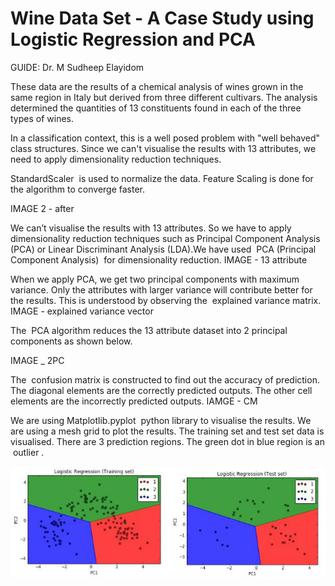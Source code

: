 # Wine Data Set - A Case Study using Logistic Regression and PCA
GUIDE: Dr. M Sudheep Elayidom

These data are the results of a chemical analysis of wines grown in the same region in Italy
but derived from three different cultivars. The analysis determined the quantities of 13
constituents found in each of the three types of wines.

In a classification context, this is a well posed problem with "well behaved" class structures.
Since we can't visualise the results with 13 attributes, we need to apply dimensionality
reduction techniques.

StandardScaler ​ is used to normalize the data. Feature Scaling is done for the algorithm to
converge faster.


IMAGE 2 - after

We can’t visualise the results with 13 attributes. So we have to apply dimensionality
reduction techniques such as Principal Component Analysis (PCA) or Linear Discriminant
Analysis (LDA).We have used ​ PCA (Principal Component Analysis) ​ for dimensionality
reduction.
IMAGE - 13 attribute

When we apply PCA, we get two principal components with maximum variance. Only the
attributes with larger variance will contribute better for the results. This is understood by
observing the ​ explained variance matrix.
IMAGE - explained variance vector

The ​ PCA algorithm reduces the 13 attribute dataset into 2 principal components​ as
shown below.

IMAGE _ 2PC

The ​ confusion matrix​ is constructed to find out the accuracy of prediction. The diagonal
elements are the correctly predicted outputs. The other cell elements are the incorrectly
predicted outputs.
IAMGE - CM

We are using​ Matplotlib.pyplot ​ python library to visualise the results. We are using a mesh
grid to plot the results. The training set and test set data is visualised. There are 3 prediction
regions.
The green dot in blue region is an ​ outlier​ .

![alt text](images/6.jpg)

